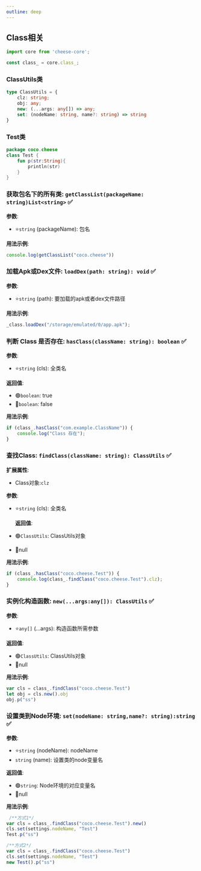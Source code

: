 ```yaml
---
outline: deep
---
```


## Class相关

```typescript
import core from 'cheese-core';

const class_ = core.class_;
```

### ClassUtils类

```typescript
type ClassUtils = {
    clz: string;
    obj: any;
    new: (...args: any[]) => any;
    set: (nodeName: string, name?: string) => string
}
```

### Test类

```kotlin
package coco.cheese
class Test {
    fun p(str:String){
        println(str)
    }
}
```

### 获取包名下的所有类: `getClassList(packageName: string)List<string>` :white_check_mark:

**参数**:

- :star:`string` (packageName): 包名

**用法示例**:

```typescript
console.log(getClassList("coco.cheese"))
```

### 加载Apk或Dex文件: `loadDex(path: string): void` :white_check_mark:

**参数**:

- :star:`string` (path): 要加载的apk或者dex文件路径

**用法示例**:

```typescript
_class.loadDex("/storage/emulated/0/app.apk");
```

### 判断 Class 是否存在: `hasClass(className: string): boolean` :white_check_mark:

**参数**:

- :star:`string` (cls): 全类名

**返回值**:

- :green_circle:`boolean`: true
- :red_circle:`boolean`: false

**用法示例**:

```typescript
if (class_.hasClass("com.example.ClassName")) {
    console.log("Class 存在");
}

```

### 查找Class: `findClass(className: string): ClassUtils` :white_check_mark:

**扩展属性**:

- Class对象:`clz`

**参数**:

- :star:`string` (cls): 全类名

  **返回值**:
- :green_circle:`ClassUtils`: ClassUtils对象
- :red_circle:null

**用法示例**:

```typescript
if (class_.hasClass("coco.cheese.Test")) {
    console.log(class_.findClass("coco.cheese.Test").clz);
}
```

### 实例化构造函数: `new(...args:any[]): ClassUtils` :white_check_mark:

**参数**:

- :star:`any[]` (...args): 构造函数所需参数

**返回值**:

- :green_circle:`ClassUtils`: ClassUtils对象
- :red_circle:null

**用法示例**:

```typescript
var cls = class_.findClass("coco.cheese.Test")
let obj = cls.new().obj
obj.p("ss")
```

### 设置类到Node环境: `set(nodeName: string,name?: string):string` :white_check_mark:

**参数**:

- :star:`string` (nodeName): nodeName
- `string` (name): 设置类的node变量名

**返回值**:

- :green_circle:`string`: Node环境的对应变量名
- :red_circle:null

**用法示例**:

```typescript
 /**方式1*/
var cls = class_.findClass("coco.cheese.Test").new()
cls.set(settings.nodeName, "Test")
Test.p("ss")

/**方式2*/
var cls = class_.findClass("coco.cheese.Test")
cls.set(settings.nodeName, "Test")
new Test().p("ss")
```


